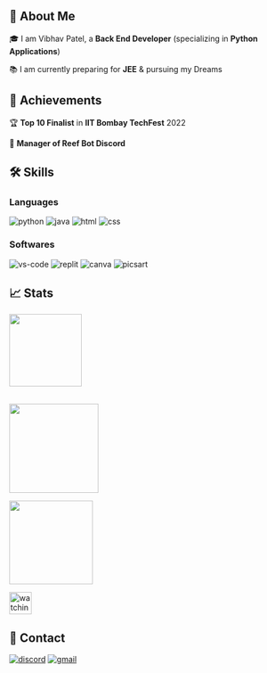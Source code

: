 ## 🚀 About Me
🎓 I am Vibhav Patel, a **Back End Developer** (specializing in **Python Applications**)

📚 I am currently preparing for **JEE** & pursuing my Dreams

## 🏅 Achievements
🏆 **Top 10 Finalist** in **IIT Bombay TechFest** 2022

🤝 **Manager of Reef Bot Discord**

## 🛠️ Skills
### Languages
![python](https://img.shields.io/badge/Python-323330?style=for-the-badge&logo=Python&logoColor=F7DF1E)
![java](https://img.shields.io/badge/Java-3776AB?style=for-the-badge&logo=java&logoColor=white)
![html](https://img.shields.io/badge/HTML5-E34F26?style=for-the-badge&logo=html5&logoColor=white)
![css](https://img.shields.io/badge/CSS3-1572B6?style=for-the-badge&logo=css3&logoColor=white)
### Softwares
![vs-code](https://img.shields.io/badge/VS_Code-007ACC?style=for-the-badge&logo=Visual-Studio-Code&logoColor=white)
![replit](https://img.shields.io/badge/replit-000000?style=for-the-badge&logo=replit&logoColor=white)
![canva](https://img.shields.io/badge/canva-00C4CC?style=for-the-badge&logo=canva&logoColor=white)
![picsart](https://img.shields.io/badge/picsart-000000?style=for-the-badge&logo=picsart&logoColor=white)
## 📈 Stats

<div align="left">
    <img height="130em" src="https://github-profile-trophy.vercel.app/?username=drix10&theme=juicyfresh&&title=Stars,Commit,Repo,Join&no-frame=true"/>
<br />
<br />
</div>
<p align="left">
    <a href="https://git.io/streak-stats">
        <img height="160em" src="https://github-readme-streak-stats.herokuapp.com/?user=vibhav1207theme=tokyonight"/>
    </a>
</p>
<p align="left"> 
<a href="https://github.com/vibhav1207">
  <img height="150em" src="https://github-readme-stats-eight-theta.vercel.app/api/top-langs/?username=vibhav1207&layout=compact&langs_count=8&theme=algolia"/>
</a>
</p>

<p align="left">
<img height="40em" src="https://komarev.com/ghpvc/?username=vibhav1207&color=brightgreen" alt="watching_count">
</p>


## 🔗 Contact

[![discord](https://img.shields.io/badge/discord-000000?style=for-the-badge&logo=discord&logoColor=white)](https://discord.com/users/1021829409705037855)
[![gmail](https://img.shields.io/badge/Gmail-D14836?style=for-the-badge&logo=Gmail&logoColor=white)](mailto:https://github.com/vibhav1207)


